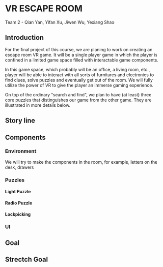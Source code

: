 VR ESCAPE ROOM
=============================
Team 2 - Qian Yan, Yifan Xu, Jiwen Wu, Yexiang Shao

## Introduction
For the final project of this course, we are planing to work on creating an escape room VR game. It will be a single player game in which the player is confined in a limited game space filled with interactable game components.

In this game space, which probably will be an office, a living room, etc., player will be able to interact with all sorts of furnitures and electronics to find clues, solve puzzles and eventually get out of the room. We will fully utilize the power of VR to give the player an immerse gaming experience.

On top of the ordinary "search and find", we plan to have (at least) three core puzzles that distinguishes our game from the other game. They are illustrated in more details below.

## Story line
## Components
### Environment
We will try to make the components in the room, for example, letters on the desk, drawers 
### Puzzles
#### Light Puzzle
#### Radio Puzzle
#### Lockpicking
### UI
## Goal
## Strectch Goal
